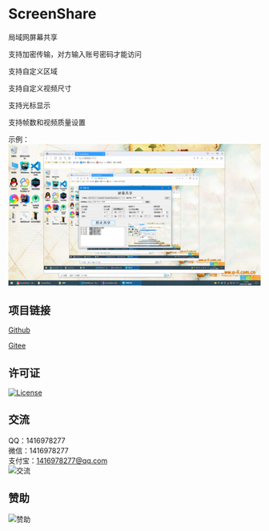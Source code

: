 # ScreenShare

局域网屏幕共享

支持加密传输，对方输入账号密码才能访问

支持自定义区域

支持自定义视频尺寸

支持光标显示

支持帧数和视频质量设置

示例：
![示例](demo.jpg)

## 项目链接
[Github](https://github.com/ALI1416/ScreenShare)

[Gitee](https://gitee.com/ALI1416/ScreenShare)

## 许可证
[![License](https://img.shields.io/badge/license-BSD-brightgreen)](https://opensource.org/licenses/BSD-3-Clause)

## 交流
QQ：1416978277  
微信：1416978277  
支付宝：1416978277@qq.com  
![交流](https://cdn.jsdelivr.net/gh/ALI1416/ALI1416/image/contact.png)

## 赞助
![赞助](https://cdn.jsdelivr.net/gh/ALI1416/ALI1416/image/donate.png)
